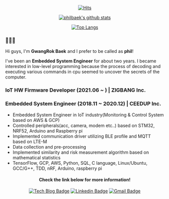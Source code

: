 <div align=center>
  
  [![Hits](https://hits.seeyoufarm.com/api/count/incr/badge.svg?url=https%3A%2F%2Fgithub.com%2Fzester926&count_bg=%23CF688A&title_bg=%23555555&icon=macys.svg&icon_color=%23E7E7E7&title=hits&edge_flat=false)](https://hits.seeyoufarm.com)
  
</div>


<div align=center>

  [![philbaek's github stats](https://github-readme-stats.vercel.app/api?username=zester926&show_icons=true&theme=radical)](https://github.com/anuraghazra/github-readme-stats)
  
  [![Top Langs](https://github-readme-stats.vercel.app/api/top-langs/?username=zester926)](https://github.com/anuraghazra/github-readme-stats)

</div>

<div>
  <h3>🙋🏻‍♂️</h3>
  <p>Hi guys, I'm <b>GwangRok Baek</b> and I prefer to be called as <b>phil</b>!</p>
  <p>I've been an <b>Embedded System Engineer</b> for about two years. I became interested in low-level programming because the process of decoding and executing various     commands in cpu seemed to uncover the secrets of the computer.</p>

</div>

<div>
  <h3>
  IoT HW Firmware Developer (2021.06 ~ ) | ZIGBANG Inc.
  </h3>
  
  <h3>
  Embedded System Engineer (2018.11 ~ 2020.12) | CEEDUP Inc.
  </h3>
  <ul>
    <li>Embedded System Engineer in IoT industry(Monitoring & Control System based on AWS & GCP)</li>
    <li>Controlled peripherals(acc, camera, modem etc..) based on STM32, NRF52, Arduino and Raspberry pi</li>
    <li>Implemented communication driver utilizing BLE profile and MQTT based on LTE-M</li>
    <li>Data collection and pre-processing</li>
    <li>Implemented similarity and risk measurement algorithm based on mathematical statistics</li>
    <li>TensorFlow, GCP, AWS, Python, SQL, C language, Linux/Ubuntu, GCC/G++, TDD, nRF, Arduino, raspberry pi </li>
  </ul>
</div>

<div align=center>
  <h4>Check the link below for more information!</h4>
</div>

<div align=center>

[![Tech Blog Badge](http://img.shields.io/badge/-Tech%20blog-black?style=flat-square&logo=github&link=https://phil-baek.tistory.com/)](https://phil-baek.tistory.com/)
[![Linkedin Badge](https://img.shields.io/badge/-LinkedIn-blue?style=flat-square&logo=Linkedin&logoColor=white&link=https://www.linkedin.com/in/philbaek/)](https://www.linkedin.com/in/philbaek/)
[![Gmail Badge](https://img.shields.io/badge/Gmail-d14836?style=flat-square&logo=Gmail&logoColor=white&link=mailto:snugyun01@gmail.com)](mailto:zester926@gmail.com)

</div>
